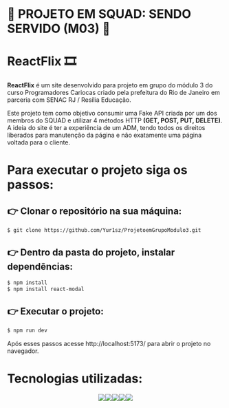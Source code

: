 # :space_invader: PROJETO EM SQUAD: SENDO SERVIDO (M03) :space_invader:

# ReactFlix 🎞

<strong>ReactFlix</strong> é um site desenvolvido para projeto em grupo do módulo 3 do curso Programadores Cariocas criado pela prefeitura do Rio de Janeiro em parceria com SENAC RJ / Resília Educação.

Este projeto tem como objetivo consumir uma Fake API criada por um dos membros do SQUAD e utilizar 4 métodos HTTP <strong>(GET, POST, PUT, DELETE)</strong>. A ideia do site é ter a experiência de um ADM, tendo todos os direitos liberados para manutenção da página e não exatamente uma página voltada para o cliente.

# Para executar o projeto siga os passos:


## 👉  Clonar o repositório na sua máquina:

```sh
$ git clone https://github.com/Yur1sz/ProjetoemGrupoModulo3.git
```
## 👉 Dentro da pasta do projeto, instalar dependências:

```sh
$ npm install
$ npm install react-modal
```
## 👉 Executar o projeto:

```sh
$ npm run dev
```

Após esses passos acesse http://localhost:5173/ para abrir o projeto no navegador.

# Tecnologias utilizadas: 
<div style="display: flex; justify-content: center;">
  <img src="https://img.shields.io/badge/React-20232A?style=for-the-badge&logo=react&logoColor=61DAFB">
  <img src="https://img.shields.io/badge/Bootstrap-563D7C?style=for-the-badge&logo=bootstrap&logoColor=white">
  <img src="https://img.shields.io/badge/Node.js-43853D?style=for-the-badge&logo=node.js&logoColor=white">
  <img src="https://img.shields.io/badge/vite-%23646CFF.svg?style=for-the-badge&logo=vite&logoColor=white">
  <img src="https://img.shields.io/badge/javascript-%23323330.svg?style=for-the-badge&logo=javascript&logoColor=%23F7DF1E">
 </div>
